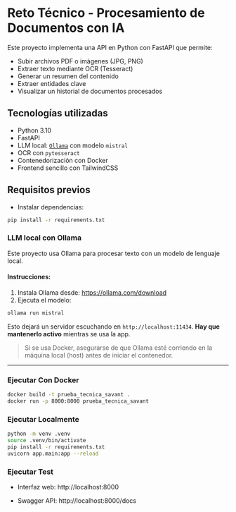 # Reto Técnico - Procesamiento de Documentos con IA

Este proyecto implementa una API en Python con FastAPI que permite:

- Subir archivos PDF o imágenes (JPG, PNG)
- Extraer texto mediante OCR (Tesseract)
- Generar un resumen del contenido
- Extraer entidades clave
- Visualizar un historial de documentos procesados

##  Tecnologías utilizadas

-  Python 3.10
-  FastAPI
-  LLM local: [`Ollama`](https://ollama.com) con modelo `mistral`
-  OCR con `pytesseract`
-  Contenedorización con Docker
-  Frontend sencillo con TailwindCSS

##  Requisitos previos

- Instalar dependencias:

```bash
pip install -r requirements.txt
```


###  LLM local con Ollama

Este proyecto usa Ollama para procesar texto con un modelo de lenguaje local.

#### Instrucciones:

1. Instala Ollama desde: https://ollama.com/download
2. Ejecuta el modelo:

```bash
ollama run mistral
```
Esto dejará un servidor escuchando en `http://localhost:11434`. **Hay que mantenerlo activo** mientras se usa la app.

>  Si se usa Docker, asegurarse de que Ollama esté corriendo en la máquina local (host) antes de iniciar el contenedor.

---



### Ejecutar Con Docker
```bash
docker build -t prueba_tecnica_savant .
docker run -p 8000:8000 prueba_tecnica_savant
```

### Ejecutar Localmente

```bash
python -m venv .venv
source .venv/bin/activate
pip install -r requirements.txt
uvicorn app.main:app --reload
```

### Ejecutar Test
- Interfaz web: http://localhost:8000

- Swagger API: http://localhost:8000/docs